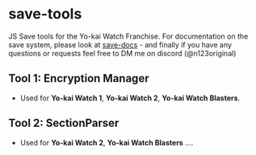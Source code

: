 # save-tools
JS Save tools for the Yo-kai Watch Franchise. For documentation on the save system, please look at [save-docs](n123git.github.io/save-docs) - and finally if you have any questions or requests feel free to DM me on discord (@n123original)

## Tool 1: Encryption Manager
- Used for **Yo-kai Watch 1**, **Yo-kai Watch 2**, **Yo-kai Watch Blasters**.

## Tool 2: SectionParser
- Used for **Yo-kai Watch 2**, **Yo-kai Watch Blasters** ....
